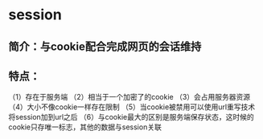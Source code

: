 # session
## 简介：与cookie配合完成网页的会话维持
## 特点：
（1）存在于服务端
（2）相当于一个加密了的cookie
（3）会占用服务器资源
（4）大小不像cookie一样存在限制
（5）当cookie被禁用可以使用url重写技术将session加到url之后
（6）与cookie最大的区别是服务端保存状态，这时候的cookie只存唯一标志，其他的数据与session关联